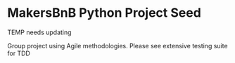 # MakersBnB Python Project Seed

TEMP needs updating

Group project using Agile methodologies.
Please see extensive testing suite for TDD
